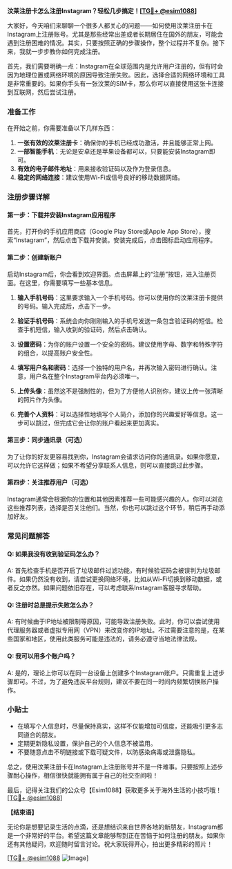 **汶莱注册卡怎么注册Instagram？轻松几步搞定！[[TG💪+ @esim1088](https://t.me/s/esim1088)]**

大家好，今天咱们来聊聊一个很多人都关心的问题——如何使用汶莱注册卡在Instagram上注册账号。尤其是那些经常出差或者长期居住在国外的朋友，可能会遇到注册困难的情况。其实，只要按照正确的步骤操作，整个过程并不复杂。接下来，我就一步步教你如何完成注册。

首先，我们需要明确一点：Instagram在全球范围内是允许用户注册的，但有时会因为地理位置或网络环境的原因导致注册失败。因此，选择合适的网络环境和工具是非常重要的。如果你手头有一张汶莱的SIM卡，那么你可以直接使用这张卡连接到互联网，然后尝试注册。

### 准备工作

在开始之前，你需要准备以下几样东西：

1. **一张有效的汶莱注册卡**：确保你的手机已经成功激活，并且能够正常上网。
2. **一部智能手机**：无论是安卓还是苹果设备都可以，只要能安装Instagram即可。
3. **有效的电子邮件地址**：用来接收验证码以及作为登录信息。
4. **稳定的网络连接**：建议使用Wi-Fi或信号良好的移动数据网络。

### 注册步骤详解

#### 第一步：下载并安装Instagram应用程序

首先，打开你的手机应用商店（Google Play Store或Apple App Store），搜索“Instagram”，然后点击下载并安装。安装完成后，点击图标启动应用程序。

#### 第二步：创建新账户

启动Instagram后，你会看到欢迎界面。点击屏幕上的“注册”按钮，进入注册页面。在这里，你需要填写一些基本信息。

1. **输入手机号码**：这里要求输入一个手机号码。你可以使用你的汶莱注册卡提供的号码。输入完成后，点击下一步。
   
2. **验证手机号码**：系统会向你刚刚输入的手机号发送一条包含验证码的短信。检查手机短信，输入收到的验证码，然后点击确认。

3. **设置密码**：为你的账户设置一个安全的密码。建议使用字母、数字和特殊字符的组合，以提高账户安全性。

4. **填写用户名和密码**：选择一个独特的用户名，并再次输入密码进行确认。注意，用户名在整个Instagram平台内必须唯一。

5. **上传头像**：虽然这不是强制性的，但为了方便他人识别你，建议上传一张清晰的照片作为头像。

6. **完善个人资料**：可以选择性地填写个人简介，添加你的兴趣爱好等信息。这一步可以跳过，但完成它会让你的账户看起来更加真实。

#### 第三步：同步通讯录（可选）

为了让你的好友更容易找到你，Instagram会请求访问你的通讯录。如果你愿意，可以允许它这样做；如果不希望分享联系人信息，则可以直接跳过此步骤。

#### 第四步：关注推荐用户（可选）

Instagram通常会根据你的位置和其他因素推荐一些可能感兴趣的人。你可以浏览这些推荐列表，选择是否关注他们。当然，你也可以跳过这个环节，稍后再手动添加好友。

### 常见问题解答

#### Q: 如果我没有收到验证码怎么办？

A: 首先检查手机是否开启了垃圾邮件过滤功能，有时候验证码会被误判为垃圾邮件。如果仍然没有收到，请尝试更换网络环境，比如从Wi-Fi切换到移动数据，或者反之亦然。如果问题依旧存在，可以考虑联系Instagram客服寻求帮助。

#### Q: 注册时总是提示失败怎么办？

A: 有时候由于IP地址被限制等原因，可能导致注册失败。此时，你可以尝试使用代理服务器或者虚拟专用网（VPN）来改变你的IP地址。不过需要注意的是，在某些国家和地区，使用此类服务可能是违法的，请务必遵守当地法律法规。

#### Q: 我可以用多个账户吗？

A: 是的，理论上你可以在同一台设备上创建多个Instagram账户。只需重复上述步骤即可。不过，为了避免违反平台规则，建议不要在同一时间内频繁切换账户操作。

### 小贴士

- 在填写个人信息时，尽量保持真实，这样不仅能增加可信度，还能吸引更多志同道合的朋友。
- 定期更新隐私设置，保护自己的个人信息不被滥用。
- 不要随意点击不明链接或下载可疑文件，以防感染病毒或泄露隐私。

总之，使用汶莱注册卡在Instagram上注册账号并不是一件难事。只要按照上述步骤耐心操作，相信很快就能拥有属于自己的社交空间啦！

最后，记得关注我们的公众号【Esim1088】获取更多关于海外生活的小技巧哦！[[TG💪+ @esim1088](https://t.me/s/esim1088)]

**【结束语】**

无论你是想要记录生活的点滴，还是想结识来自世界各地的新朋友，Instagram都是一个非常好的平台。希望这篇文章能够帮到正在苦恼于如何注册的朋友。如果你还有其他疑问，欢迎随时留言讨论。祝大家玩得开心，拍出更多精彩的照片！

[[TG💪+ @esim1088](https://t.me/s/esim1088) ![Image](https://i.postimg.cc/4NQfJmqS/Snipaste-2025-05-13-00-14-12.png)]
